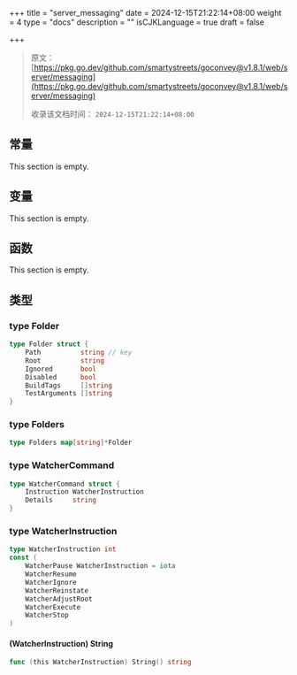 +++
title = "server_messaging"
date = 2024-12-15T21:22:14+08:00
weight = 4
type = "docs"
description = ""
isCJKLanguage = true
draft = false

+++

> 原文：[https://pkg.go.dev/github.com/smartystreets/goconvey@v1.8.1/web/server/messaging](https://pkg.go.dev/github.com/smartystreets/goconvey@v1.8.1/web/server/messaging)
>
> 收录该文档时间： `2024-12-15T21:22:14+08:00`

## 常量

This section is empty.

## 变量

This section is empty.

## 函数

This section is empty.

## 类型

### type Folder 

``` go
type Folder struct {
	Path          string // key
	Root          string
	Ignored       bool
	Disabled      bool
	BuildTags     []string
	TestArguments []string
}
```

### type Folders 

``` go
type Folders map[string]*Folder
```

### type WatcherCommand 

``` go
type WatcherCommand struct {
	Instruction WatcherInstruction
	Details     string
}
```

### type WatcherInstruction 

``` go
type WatcherInstruction int
const (
	WatcherPause WatcherInstruction = iota
	WatcherResume
	WatcherIgnore
	WatcherReinstate
	WatcherAdjustRoot
	WatcherExecute
	WatcherStop
)
```

#### (WatcherInstruction) String 

``` go
func (this WatcherInstruction) String() string
```
